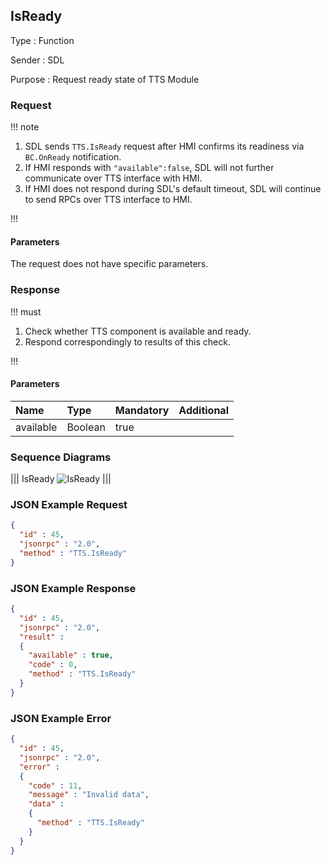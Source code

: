 ## IsReady

Type
: Function

Sender
: SDL

Purpose
: Request ready state of TTS Module

### Request

!!! note

1. SDL sends `TTS.IsReady` request after HMI confirms its readiness via `BC.OnReady` notification.
2. If HMI responds with `"available":false`, SDL will not further communicate over TTS interface with HMI.
3. If HMI does not respond during SDL's default timeout, SDL will continue to send RPCs over TTS interface to HMI.

!!!

#### Parameters

The request does not have specific parameters.

### Response

!!! must

1. Check whether TTS component is available and ready.
2. Respond correspondingly to results of this check.

!!!

#### Parameters

|Name|Type|Mandatory|Additional|
|:---|:---|:--------|:---------|
|available|Boolean|true||

### Sequence Diagrams
|||
IsReady
![IsReady](./assets/IsReady.png)
|||

### JSON Example Request

```json
{
  "id" : 45,
  "jsonrpc" : "2.0",
  "method" : "TTS.IsReady"
}
```

### JSON Example Response

```json
{
  "id" : 45,
  "jsonrpc" : "2.0",
  "result" :
  {
    "available" : true,
    "code" : 0,
    "method" : "TTS.IsReady"
  }
}
```

### JSON Example Error

```json
{
  "id" : 45,
  "jsonrpc" : "2.0",
  "error" :
  {
    "code" : 11,
    "message" : "Invalid data",
    "data" :
    {
      "method" : "TTS.IsReady"
    }
  }
}
```
